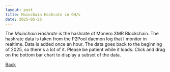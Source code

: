 ```yaml
---
layout: post
title: Mainchain Hashrate in GH/s
date: 2025-05-25
---
```

<script src="https://cdnjs.cloudflare.com/ajax/libs/PapaParse/5.3.0/papaparse.min.js"></script>
<script src="https://cdn.jsdelivr.net/npm/apexcharts"></script>
<script src="/assets/js/MainchainHashrate.js"></script>

<div id="wrapper">
  <div id="areaChart">
  </div>
  <div id="barChart">
  </div>
 </div>

The *Mainchain Hashrate* is the hashrate of Monero XMR Blockchain. The hashrate data is taken from the P2Pool daemon log that I monitor in realtime. Data is added once an hour. The data goes back to the beginning of 2025, so there's a lot of it. Please be patient while it loads. Click and drag on the bottom bar chart to display a subset of the data.

[Back](/pages/web/index.html)
